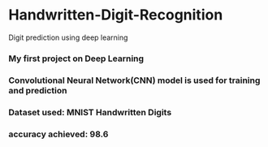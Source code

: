 # Handwritten-Digit-Recognition
Digit prediction using deep learning

###  My first project on Deep Learning

### Convolutional Neural Network(CNN) model is used for training and prediction

### Dataset used: MNIST Handwritten Digits

### accuracy achieved: 98.6
